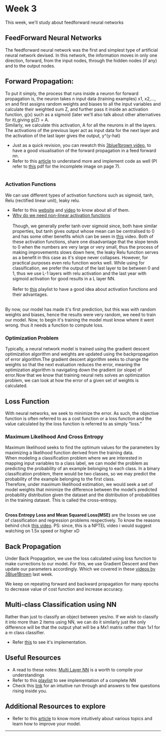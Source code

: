 # Week 3

This week, we'll study about feedforward neural networks <br/>

## FeedForward Neural Networks
The feedforward neural network was the first and simplest type of artificial neural network devised. In this network, the information moves in only one direction, forward, from the input nodes, through the hidden nodes (if any) and to the output nodes.

## **Forward Propagation**: <br/>
To put it simply, the process that runs inside a neuron for forward propagation is, the neuron takes n input data (training examples) x1, x2,..., xn and first assigns random weights and biases to all the input variables and calculate their weighted sum Z, and further pass it inside an activation function, g(x) such as a sigmoid (later we'll also talk about other alternatives for it),giving g(Z) = A. 
<br/>
Similarly, we calculate this activation, A for all the neurons in all the layers. The activations of the previous layer act as input data for the next layer and the activation of the last layer gives the output, y^(y-hat)
* Just as a quick revision, you can rewatch this [3blue1brown video](https://www.youtube.com/watch?v=aircAruvnKk), to have a good visualisation of the forward propagation in a feed forward nn.
* Refer to this [article](https://drive.google.com/file/d/1B53zYGIZRkB0V4qrF7EmnPrly_SGBN7b/view?usp=sharing) to understand more and implement code as well (Pl refer to [this](https://drive.google.com/file/d/1PFk7u8kHyoj3xOyEFnb77IVv2LsFl1TR/view?usp=sharing) pdf for the incomplete image on page 7).
<br/><br/>
### **Activation Functions** <br/>
We can use different types of activation functions such as sigmoid, tanh, Relu (rectified linear unit), leaky relu.
- Refer to this [website](https://www.analyticsvidhya.com/blog/2020/01/fundamentals-deep-learning-activation-functions-when-to-use-them/) and [video](https://www.youtube.com/watch?v=Xvg00QnyaIY&list=PLkDaE6sCZn6Ec-XTbcX1uRg2_u4xOEky0&index=30) to know about all of them.<br/>
- [Why do we need non-linear activation functions](https://www.youtube.com/watch?v=NkOv_k7r6no&list=PLkDaE6sCZn6Ec-XTbcX1uRg2_u4xOEky0&index=31)<br/> <br/>
Though, we generally prefer tanh over sigmoid since, both have similar properties, but tanh gives output whose mean can be centralised to 0 and has some other benefits which can be seen in [this](https://www.youtube.com/watch?v=nD5ag-Q1sms&t=405s) video.
Both of these activation functions, share one disadvantage that the slope tends to 0 when the numbers are very large or very small, thus the process of making improvememts slows down here, the leaky Relu function serves as a benefit in this case as it's slope never collapses. However, for practical purposes even relu function works well. While using for classification, we prefer the output of the last layer to be between 0 and 1, thus we use L-1 layers with relu activation and the last year with sigmoid activation for good results in a L layer NN.<br/> <br/>
Refer to [this](https://www.youtube.com/watch?v=G6djH3I0rG0&list=PLreVlKwe2Z0TTN9vNEsMhA2JVswctec2g) playlist to have a good idea about activation functions and their advantages.

<br/>
By now, our model has made it's first prediction, but this was with random weights and biases, hence the results were very random, we need to train our model. Now, to begin it's training the model must know where it went wrong. thus it needs a function to compute loss.

### **Optimization Problem**<br/>
Typically, a neural network model is trained using the gradient descent optimization algorithm and weights are updated using the backpropagation of error algorithm.The gradient descent algorithm seeks to change the weights so that the next evaluation reduces the error, meaning the optimization algorithm is navigating down the gradient (or slope) of error.Now that we know that training neural nets solves an optimization problem, we can look at how the error of a given set of weights is calculated.<br/>

## **Loss Function**<br/>
With neural networks, we seek to minimize the error. As such, the objective function is often referred to as a cost function or a loss function and the value calculated by the loss function is referred to as simply “loss.”

### **Maximum Likelihood And Cross Entropy** <br/>
Maximum likelihood seeks to find the optimum values for the parameters by maximizing a likelihood function derived from the training data.<br/>
When modeling a classification problem where we are interested in mapping input variables to a class label, we can model the problem as predicting the probability of an example belonging to each class. In a binary classification problem, there would be two classes, so we may predict the probability of the example belonging to the first class.<br/>
Therefore, under maximum likelihood estimation, we would seek a set of model weights that minimize the difference between the model’s predicted probability distribution given the dataset and the distribution of probabilities in the training dataset. This is called the cross-entropy. <br/> <br/>

**Cross Entropy Loss and Mean Squared Loss(MSE)** are the losses we use of classification and regression problems respectively. To know the reasons behind chck [this video](https://www.youtube.com/watch?v=2ca_K2rgNVA). PS: since, this is a NPTEL video i would suggest watching on 1.5x speed or higher xD

## Back Propagation

Under Back Propagation, we use the loss calculated using loss function to make currections to our model. For this, we use Gradient Descent and then update our parameters accordingly. Which we covered in these [videos by 3Blue1Brown](https://www.youtube.com/watch?v=aircAruvnKk&list=PLZHQObOWTQDNU6R1_67000Dx_ZCJB-3pi) last week.

We keep on repeating forward and backward propagation for many epochs to decrease value of cost function and increase accuracy.

## Multi-class Classification using NN
Rather than just to classify an object between yes/no. If we wish to classify it into more than 2 items using NN, we can do it similarly just the only difference will be that the output yhat will be a Mx1 matrix rather than 1x1 for a m class classifier.
- Refer [this](https://www.youtube.com/watch?v=oOSXQP7C7ck) to see it's implementation.

## Useful Resources
- A read to these notes: [Multi Layer NN](http://ufldl.stanford.edu/tutorial/supervised/MultiLayerNeuralNetworks/) is a worth to compile your understandings
- Refer to this [playlist](https://www.youtube.com/watch?v=bxe2T-V8XRs&list=PLiaHhY2iBX9hdHaRr6b7XevZtgZRa1PoU) to see implementation of a complete NN
- Check this [link](https://medium.com/@shaistha24/basic-concepts-you-should-know-before-starting-with-the-neural-networks-nn-3-6db79028e56d) for an intuitive run through and answers to few questions rising inside you.
## Additional Resources to explore
- Refer to this [article](http://neuralnetworksanddeeplearning.com/chap3.html) to know more intuitively about various topics and learn how to improve your model.
---
